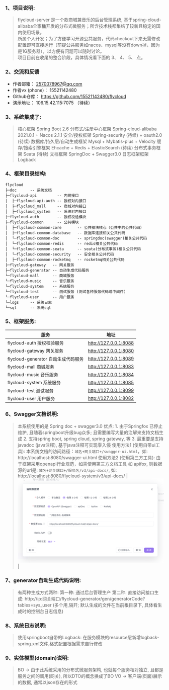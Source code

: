 
### 1、项目说明:
>   flycloud-server 是一个款商城兼音乐的后台管理系统, 基于spring-cloud-alibaba全家桶开发的分布式微服务；所含技术栈都集结了较新且稳定的国内使用场景。
>   <br> 所属个人开发；为了方便学习开源公共服务，代码checkout下来无需修改配置即可直接运行（前提公共服务如nacos、mysql等没有down掉，因为是1G服务器），以方便有问题可以随时讨论。
>   <br> 项目目前在收尾的整合阶段，具体情况看下面的 3、 4、 5、 点。


### 2、交流和反馈
- 作者邮箱：        2570078967@qq.com
- 作者vx (phone)： 15521142480
- Github仓库：     https://github.com/15521142480/flycloud
- 演示地址：        106.15.42.115:7075 （待续）


### 3、系统集成了:
>   核心框架                 Spring Boot 2.6
>   分布式/注册中心框架        Spring-cloud-alibaba 2021.0.1 + Nacos 2.1.1
>   安全/授权框架             Spring-security (待续) + oauth2.0 (待续)
>   数据库/持久层/自动生成框架  Mysql + Mybatis-plus + Velocity
>   缓存/搜索引擎框架         Ehcache + Redis + ElasticSearch (待续)
>   分布式事务框架            Seata (待续)
>   文档框架                 SpringDoc + Swagger3.0
>   日志框架框架              Logback


### 4、框架目录结构:
```
flycloud
├─doc      -- 系统文档
├─flycloud-api         -- 内网接口
│  ├─flycloud-api-auth -- 授权对内接口
│  ├─flycloud_mall     -- 商城对内接口
│  ├─flycloud_system   -- 系统对内接口
├─flycloud-auth        -- 授权校验模块
├─flycloud-common      -- 公共模块
│  ├─flycloud-common-core       -- 公共模块核心（公共中的公共代码）
│  ├─flycloud-common-database   -- 数据库连接相关公共代码
│  └─flycloud-common-doc        -- springdoc(swagger)相关公共代码
│  └─flycloud-common-redis      -- redis相关公共代码
│  └─flycloud-common-seata      -- seata(分布式事务)相关公共代码
│  └─flycloud-common-security   -- 安全相关公共代码
│  ├─flycloud-common-rocketmq   -- rocketmq相关公共代码
├─flycloud-gateway   -- 网关服务
├─flycloud-generator -- 自动生成代码服务
└─flycloud-mall      -- 商城服务
└─flycloud-music     -- 音乐服务
└─flycloud-system    -- 系统服务
└─flycloud-test      -- 测试服务 (测试各种服务代码或中间件)
└─flycloud-user      -- 用户服务 
└─logs     -- 系统日志 
└─sql      -- 系统sql
```


### 5、框架服务:

| 服务                            | 地址                    |
|-------------------------------|-----------------------|
| flycloud-auth        授权校验服务   | http://127.0.0.1:8088 |
| flycloud-gateway     网关服务     | http://127.0.0.1:8080 |
| flycloud-generator   自动生成代码服务 | http://127.0.0.1:8089 |
| flycloud-mall        商城服务     | http://127.0.0.1:8083 |
| flycloud-music       音乐服务     | http://127.0.0.1:8084 |
| flycloud-system      系统服务     | http://127.0.0.1:8085 |
| flycloud-test        测试服务     | http://127.0.0.1:8099 |
| flycloud-user        用户服务     | http://127.0.0.1:8082 |


### 6、Swagger文档说明:
>   本系统使用的是 Spring doc + swagger3.0
>   优点: 1. 由于Springfox 已停止维护, 且随着springboot升级bug众多; 且需要编写大量的注解来支持文档生成
         2. 支持spring boot, spring cloud, spring gateway, 等
         3. 最重要是支持 javadoc (java注释), 基于java注释可实现零入侵
>   使用方法1 (使用自带ui工具):
>       本系统文档的访问路径：`域名+网关端口+/swagger-ui.html`，如: http://localhost:8080/swagger-ui.html
>   使用方法2 (使用第三方工具):
>       由于框架采用openapi行业规范，如需使用第三方文档工具 如 apifox, 则数据源的url是: `域名+网关端口+/服务名/v3/api-docs/`, 如: http://localhost:8080/flycloud-system/v3/api-docs/
>       | ![输入图片说明](https://github.com/15521142480/flycloud/blob/7996bf17103b53774015b516e2c55edf13ee3cee/doc/swagger/img.png "屏幕截图") |


### 7、generator自动生成代码说明:
>   有两种生成方式两种:
>   第一种: 通过后台管理生产
>   第二种: 直接访问接口生成: http://ip:网关端口/flycloud-generator/gen/generatorCode?tables=sys_user  (多个用,隔开; 默认生成的文件在当前根目录下, 具体看生成时的控制台日志信息)


### 8、系统日志说明:
>   使用springboot自带的Logback:
>   在服务模块的resource层新增logback-spring.xml文件,格式配置根据需求自行修改


### 9、实体模型(domain)说明:
>   BO -> 由于此系统采用的分布式微服务架构, 也就每个服务相对独立, 且都是服务之间的调用(网关), 所以DTO的概念换成了BO
>   VO -> 客户端(页面)展示的数据, 通常以json存在的形式
